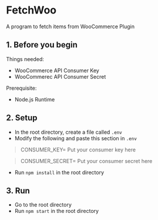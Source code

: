 # FetchWoo
A program to fetch items from WooCommerce Plugin 

## 1. Before you begin
Things needed:
 - WooCommerce API Consumer Key
 - WooCommerec API Consumer Secret

Prerequisite:
- Node.js Runtime

 ## 2. Setup
 - In the root directory, create a file called `.env`
 - Modify the following and paste this section in `.env`
> CONSUMER_KEY= Put your consumer key here 

> CONSUMER_SECRET= Put your consumer secret here
- Run `npm install` in the root directory

## 3. Run
- Go to the root directory
- Run `npm start` in the root directory
